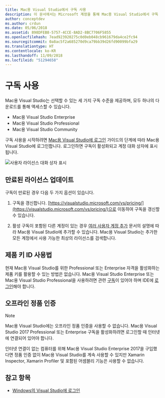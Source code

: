```yaml
---
title: Mac용 Visual Studio에서 구독 사용
description: 이 문서에서는 Microsoft 계정을 통해 Mac용 Visual Studio에서 구독 및 잠금 해제 기능을 사용하도록 설정하는 방법을 설명합니다.
author: conceptdev
ms.author: crdun
ms.date: 05/06/2018
ms.assetid: 898DFEB8-5757-4CCE-8AD2-8BC7706F5855
ms.openlocfilehash: 7ead923920275c0d0eb048cb961679da4ce2fc94
ms.sourcegitcommit: 0a8ac5f2a685270d9ca79bb39d26fd90099bfa29
ms.translationtype: HT
ms.contentlocale: ko-KR
ms.lasthandoff: 11/09/2018
ms.locfileid: "51294658"
---
```

# <a name="enable-subscription"></a>구독 사용

Mac용 Visual Studio는 선택할 수 있는 세 가지 구독 수준을 제공하며, 모두 하나의 다운로드를 통해 액세스할 수 있습니다.

* Mac용 Visual Studio Enterprise
* Mac용 Visual Studio Professional
* Mac용 Visual Studio Community

구독 사용을 시작하려면 [Mac용 Visual Studio에 로그인](signing-in.md) 가이드의 단계에 따라 Mac용 Visual Studio에 로그인합니다. 로그인하면 구독이 활성화되고 계정 대화 상자에 표시됩니다.

![사용자 라이선스 대화 상자 표시](media/user-accounts-login.png)

## <a name="update-expired-licenses"></a>만료된 라이선스 업데이트

구독이 만료된 경우 다음 두 가지 옵션이 있습니다.

1. 구독을 갱신합니다. [https://visualstudio.microsoft.com/vs/pricing/](https://visualstudio.microsoft.com/vs/pricing/)으로 이동하여 구독을 갱신할 수 있습니다.

2. 활성 구독이 포함된 다른 계정이 있는 경우 [여러 사용자 계정 추가](signing-in.md) 문서의 설명에 따라 Mac용 Visual Studio에 추가할 수 있습니다. Mac용 Visual Studio는 추가한 모든 계정에서 사용 가능한 최상의 라이선스를 검색합니다.

## <a name="product-key-usage"></a>제품 키 ID 사용법

현재 Mac용 Visual Studio를 위한 Professional 또는 Enterprise 자격을 활성화하는 제품 키를 활용할 수 있는 방법은 없습니다. Mac용 Visual Studio Enterprise 또는 Mac용 Visual Studio Professional을 사용하려면 관련 [구독](https://visualstudio.microsoft.com/subscriptions/)이 있어야 하며 IDE에 [로그인](signing-in.md)해야 합니다.

## <a name="offline-activation"></a>오프라인 정품 인증

> [!NOTE]
> Mac용 Visual Studio에는 오프라인 정품 인증을 사용할 수 없습니다.
> Mac용 Visual Studio 2017 Professional 또는 Enterprise 구독을 활성화하려면 로그인할 때 인터넷에 연결되어 있어야 합니다.

인터넷 연결이 없는 컴퓨터를 위해 Mac용 Visual Studio Enterprise 2017을 구입했다면 정품 인증 없이 Mac용 Visual Studio를 계속 사용할 수 있지만 Xamarin Inspector, Xamarin Profiler 및 포함된 어셈블리 기능은 사용할 수 없습니다.

## <a name="see-also"></a>참고 항목

- [Windows의 Visual Studio에 로그인](/visualstudio/ide/signing-in-to-visual-studio)